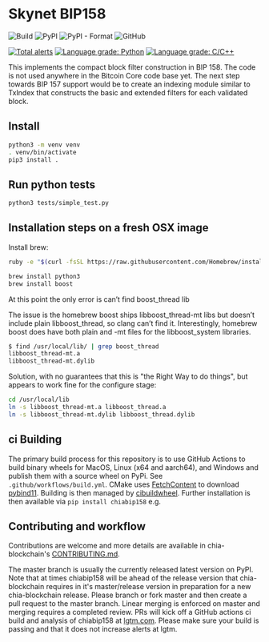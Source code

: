 # Skynet BIP158

![Build](https://github.com/Chia-Network/chiabip158/workflows/Build/badge.svg)
![PyPI](https://img.shields.io/pypi/v/chiabip158?logo=pypi)
![PyPI - Format](https://img.shields.io/pypi/format/chiabip158?logo=pypi)
![GitHub](https://img.shields.io/github/license/Chia-Network/chiabip158?logo=Github)

[![Total alerts](https://img.shields.io/lgtm/alerts/g/Chia-Network/chiabip158.svg?logo=lgtm&logoWidth=18)](https://lgtm.com/projects/g/Chia-Network/chiabip158/alerts/)
[![Language grade: Python](https://img.shields.io/lgtm/grade/python/g/Chia-Network/chiabip158.svg?logo=lgtm&logoWidth=18)](https://lgtm.com/projects/g/Chia-Network/chiabip158/context:python)
[![Language grade: C/C++](https://img.shields.io/lgtm/grade/cpp/g/Chia-Network/chiabip158.svg?logo=lgtm&logoWidth=18)](https://lgtm.com/projects/g/Chia-Network/chiabip158/context:cpp)

This implements the compact block filter construction in BIP 158. The code is
not used anywhere in the Bitcoin Core code base yet. The next step towards
BIP 157 support would be to create an indexing module similar to TxIndex that
constructs the basic and extended filters for each validated block.

## Install

```bash
python3 -m venv venv
. venv/bin/activate
pip3 install .
```

## Run python tests

```bash
python3 tests/simple_test.py
```

## Installation steps on a fresh OSX image

Install brew:

```bash
ruby -e "$(curl -fsSL https://raw.githubusercontent.com/Homebrew/install/master/install)"

brew install python3  
brew install boost  
```

At this point the only error is can’t find boost_thread lib

The issue is the homebrew boost ships libboost_thread-mt libs but doesn’t
include plain libboost_thread, so clang can’t find it. Interestingly, homebrew
boost does have both plain and -mt files for the libboost_system libraries.

```bash
$ find /usr/local/lib/ | grep boost_thread  
libboost_thread-mt.a  
libboost_thread-mt.dylib  
```

Solution, with no guarantees that this is "the Right Way to do things", but
appears to work fine for the configure stage:

```bash
cd /usr/local/lib  
ln -s libboost_thread-mt.a libboost_thread.a  
ln -s libboost_thread-mt.dylib libboost_thread.dylib  
```

## ci Building

The primary build process for this repository is to use GitHub Actions to
build binary wheels for MacOS, Linux (x64 and aarch64), and Windows and publish
them with a source wheel on PyPi. See `.github/workflows/build.yml`. CMake uses
[FetchContent](https://cmake.org/cmake/help/latest/module/FetchContent.html)
to download [pybind11](https://github.com/pybind/pybind11). Building is then
managed by [cibuildwheel](https://github.com/joerick/cibuildwheel). Further
installation is then available via `pip install chiabip158` e.g.

## Contributing and workflow

Contributions are welcome and more details are available in chia-blockchain's
[CONTRIBUTING.md](https://github.com/Chia-Network/chia-blockchain/blob/master/CONTRIBUTING.md).

The master branch is usually the currently released latest version on PyPI.
Note that at times chiabip158 will be ahead of the release version that
chia-blockchain requires in it's master/release version in preparation for a
new chia-blockchain release. Please branch or fork master and then create a
pull request to the master branch. Linear merging is enforced on master and
merging requires a completed review. PRs will kick off a GitHub actions ci
build and analysis of chiabip158 at
[lgtm.com](https://lgtm.com/projects/g/Chia-Network/chiabip158/?mode=list).
Please make sure your build is passing and that it does not increase alerts
at lgtm.
